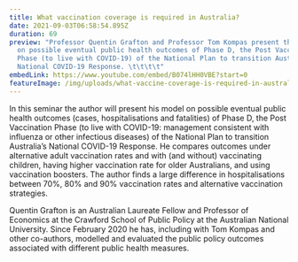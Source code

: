 ```yaml
---
title: What vaccination coverage is required in Australia?
date: 2021-09-03T06:58:54.895Z
duration: 69
preview: "Professor Quentin Grafton and Professor Tom Kompas present their model
  on possible eventual public health outcomes of Phase D, the Post Vaccination
  Phase (to live with COVID-19) of the National Plan to transition Australia’s
  National COVID-19 Response. \t\t\t\t"
embedLink: https://www.youtube.com/embed/B074lHH0VBE?start=0
featureImage: /img/uploads/what-vaccine-coverage-is-required-in-australia.png
---
```

In this seminar the author will present his model on possible eventual public health outcomes (cases, hospitalisations and fatalities) of Phase D, the Post Vaccination Phase (to live with COVID-19: management consistent with influenza or other infectious diseases) of the National Plan to transition Australia’s National COVID-19 Response. He compares outcomes under alternative adult vaccination rates and with (and without) vaccinating children, having higher vaccination rate for older Australians, and using vaccination boosters. The author finds a large difference in hospitalisations between 70%, 80% and 90% vaccination rates and alternative vaccination strategies.

Quentin Grafton is an Australian Laureate Fellow and Professor of Economics at the Crawford School of Public Policy at the Australian National University. Since February 2020 he has, including with Tom Kompas and other co-authors, modelled and evaluated the public policy outcomes associated with different public health measures.